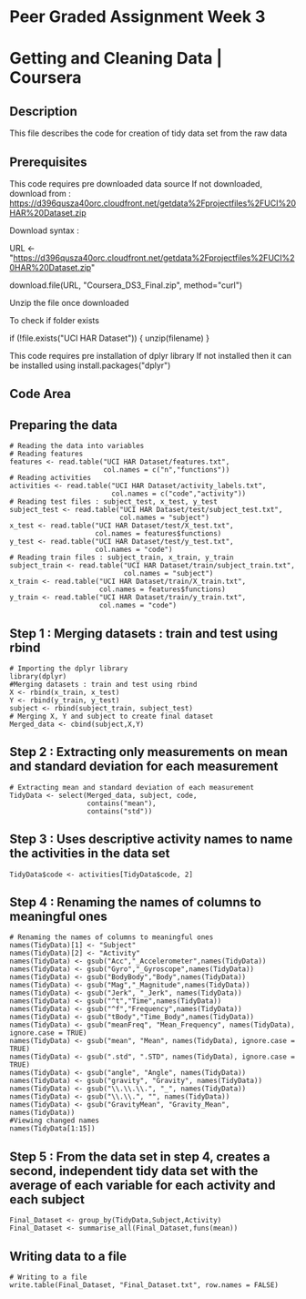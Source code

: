 # Peer Graded Assignment Week 3 
# Getting and Cleaning Data | Coursera

## Description
This file describes the code for creation of tidy data set from the raw data

## Prerequisites

This code requires pre downloaded data source
If not downloaded, download from :
https://d396qusza40orc.cloudfront.net/getdata%2Fprojectfiles%2FUCI%20HAR%20Dataset.zip

Download syntax :

URL <- "https://d396qusza40orc.cloudfront.net/getdata%2Fprojectfiles%2FUCI%20HAR%20Dataset.zip"

download.file(URL, "Coursera_DS3_Final.zip", method="curl")

Unzip the file once downloaded

To check if folder exists

if (!file.exists("UCI HAR Dataset")) { 
  unzip(filename) 
}

This code requires pre installation of dplyr library
If not installed then it can be installed using install.packages("dplyr")

## Code Area

## Preparing the data

```{r}
# Reading the data into variables
# Reading features
features <- read.table("UCI HAR Dataset/features.txt",
                       col.names = c("n","functions"))
# Reading activities
activities <- read.table("UCI HAR Dataset/activity_labels.txt",
                         col.names = c("code","activity"))
# Reading test files : subject_test, x_test, y_test
subject_test <- read.table("UCI HAR Dataset/test/subject_test.txt",
                           col.names = "subject")
x_test <- read.table("UCI HAR Dataset/test/X_test.txt",
                     col.names = features$functions)
y_test <- read.table("UCI HAR Dataset/test/y_test.txt",
                     col.names = "code")
# Reading train files : subject_train, x_train, y_train
subject_train <- read.table("UCI HAR Dataset/train/subject_train.txt",
                            col.names = "subject")
x_train <- read.table("UCI HAR Dataset/train/X_train.txt",
                      col.names = features$functions)
y_train <- read.table("UCI HAR Dataset/train/y_train.txt",
                      col.names = "code")
```

## Step 1 : Merging datasets : train and test using rbind

```{r, warning = FALSE, message = FALSE}
# Importing the dplyr library
library(dplyr)
#Merging datasets : train and test using rbind
X <- rbind(x_train, x_test)
Y <- rbind(y_train, y_test)
subject <- rbind(subject_train, subject_test)
# Merging X, Y and subject to create final dataset
Merged_data <- cbind(subject,X,Y)
```


## Step 2 : Extracting only measurements on mean and standard deviation for each measurement

```{r}
# Extracting mean and standard deviation of each measurement
TidyData <- select(Merged_data, subject, code,
                   contains("mean"),
                   contains("std"))
```


## Step 3 : Uses descriptive activity names to name the activities in the data set

```{r}
TidyData$code <- activities[TidyData$code, 2]
```


## Step 4 : Renaming the names of columns to meaningful ones

```{r}
# Renaming the names of columns to meaningful ones
names(TidyData)[1] <- "Subject"
names(TidyData)[2] <- "Activity"
names(TidyData) <- gsub("Acc","_Accelerometer",names(TidyData))
names(TidyData) <- gsub("Gyro","_Gyroscope",names(TidyData))
names(TidyData) <- gsub("BodyBody","Body",names(TidyData))
names(TidyData) <- gsub("Mag","_Magnitude",names(TidyData))
names(TidyData) <- gsub("Jerk", "_Jerk", names(TidyData))
names(TidyData) <- gsub("^t","Time",names(TidyData))
names(TidyData) <- gsub("^f","Frequency",names(TidyData))
names(TidyData) <- gsub("tBody","Time_Body",names(TidyData))
names(TidyData) <- gsub("meanFreq", "Mean_Frequency", names(TidyData), ignore.case = TRUE)
names(TidyData) <- gsub("mean", "Mean", names(TidyData), ignore.case = TRUE)
names(TidyData) <- gsub(".std", ".STD", names(TidyData), ignore.case = TRUE)
names(TidyData) <- gsub("angle", "Angle", names(TidyData))
names(TidyData) <- gsub("gravity", "Gravity", names(TidyData))
names(TidyData) <- gsub("\\.\\.\\.", "_", names(TidyData))
names(TidyData) <- gsub("\\.\\.", "", names(TidyData))
names(TidyData) <- gsub("GravityMean", "Gravity_Mean", names(TidyData))
#Viewing changed names
names(TidyData[1:15])
```

## Step 5 : From the data set in step 4, creates a second, independent tidy data set with the average of each variable for each activity and each subject

```{r, warning = FALSE}
Final_Dataset <- group_by(TidyData,Subject,Activity)
Final_Dataset <- summarise_all(Final_Dataset,funs(mean))
```

## Writing data to a file

```{r}
# Writing to a file
write.table(Final_Dataset, "Final_Dataset.txt", row.names = FALSE)
```
